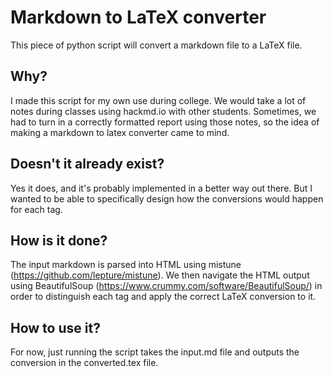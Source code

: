 # Markdown to LaTeX converter

This piece of python script will convert a markdown file to a LaTeX file.

## Why?

I made this script for my own use during college. We would take a lot of notes during classes using hackmd.io with other students. Sometimes, we had to turn in a correctly formatted report using those notes, so the idea of making a markdown to latex converter came to mind.

## Doesn't it already exist?

Yes it does, and it's probably implemented in a better way out there. But I wanted to be able to specifically design how the conversions would happen for each tag.

## How is it done?

The input markdown is parsed into HTML using mistune (https://github.com/lepture/mistune). We then navigate the HTML output using BeautifulSoup (https://www.crummy.com/software/BeautifulSoup/) in order to distinguish each tag and apply the correct LaTeX conversion to it.

## How to use it?
For now, just running the script takes the input.md file and outputs the conversion in the converted.tex file.
